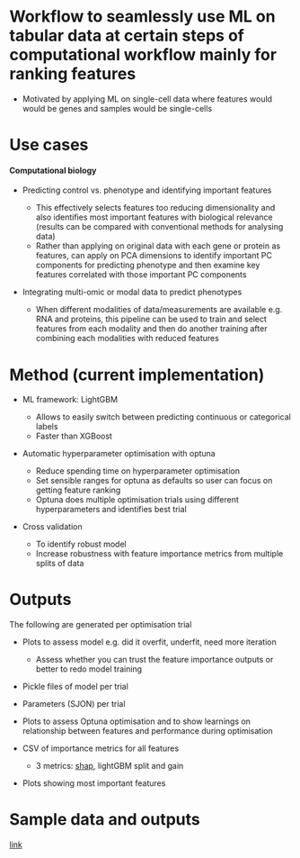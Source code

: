 # Workflow to seamlessly use ML on tabular data at certain steps of computational workflow mainly for ranking features

- Motivated by applying ML on single-cell data where features would would be genes and samples would be single-cells
 
# Use cases

#### Computational biology

- Predicting control vs. phenotype and identifying important features
  + This effectively selects features too reducing dimensionality and also identifies most important features with biological relevance (results can be compared with conventional methods for analysing data)
  + Rather than applying on original data with each gene or protein as features, can apply on PCA dimensions to identify important PC components for predicting phenotype and then examine key features correlated with those important PC components

- Integrating multi-omic or modal data to predict phenotypes
  + When different modalities of data/measurements are available e.g. RNA and proteins, this pipeline can be used to train and select features from each modality and then do another training after combining each modalities with reduced features
  
# Method (current implementation)

- ML framework: LightGBM
  + Allows to easily switch between predicting continuous or categorical labels
  + Faster than XGBoost

- Automatic hyperparameter optimisation with optuna
  + Reduce spending time on hyperparameter optimisation
  + Set sensible ranges for optuna as defaults so user can focus on getting feature ranking
  + Optuna does multiple optimisation trials using different hyperparameters and identifies best trial

- Cross validation
  + To identify robust model
  + Increase robustness with feature importance metrics from multiple splits of data

# Outputs

The following are generated per optimisation trial

- Plots to assess model e.g. did it overfit, underfit, need more iteration
  + Assess whether you can trust the feature importance outputs or better to redo model training

- Pickle files of model per trial

- Parameters (SJON) per trial

- Plots to assess Optuna optimisation and to show learnings on relationship between features and performance during optimisation

- CSV of importance metrics for all features
  + 3 metrics: [shap](https://www.nature.com/articles/s42256-019-0138-9), lightGBM split and gain

- Plots showing most important features

# Sample data and outputs 

[link](https://drive.google.com/drive/folders/1aV484DkANCy8A3veGe1DN0B3YUz7HwoP?usp=share_link)

